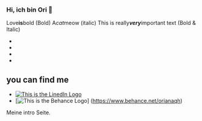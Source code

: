 ### Hi, ich bin Ori :honeybee:

Love**is**bold  (Bold)
A*cat*meow  (italic)
This is really***very***important text (Bold & Italic)

-
-
-
-

## you can find me
- [![This is the LinedIn Logo](https://img.shields.io/badge/LinkedIn-0077B5?style=for-the-badge&logo=linkedin&logoColor=white)](https://www.linkedin.com/in/oriana-quintero/)
- [![This is the Behance Logo](https://img.shields.io/badge/Behance-0054F7?style=for-the-badge&logo=behance&logoColor=white)] (https://www.behance.net/orianaqh)

Meine intro Seite.
